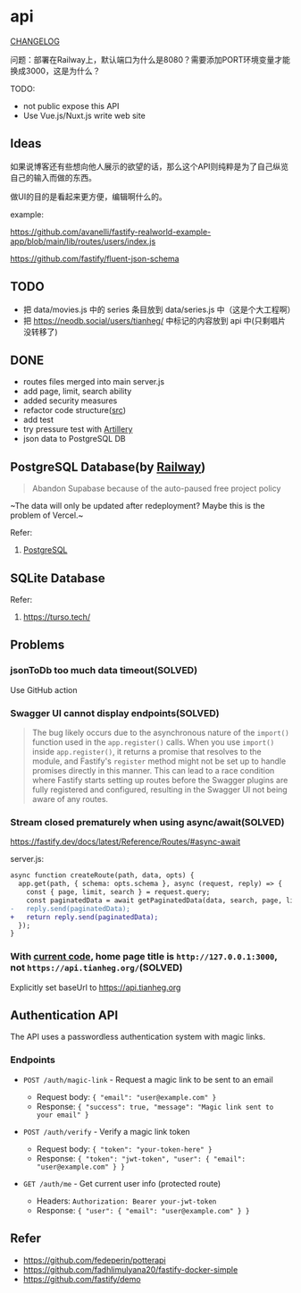 # api

[CHANGELOG](./CHANGELOG.md)

问题：部署在Railway上，默认端口为什么是8080？需要添加PORT环境变量才能换成3000，这是为什么？

TODO:

- not public expose this API
- Use Vue.js/Nuxt.js write web site

## Ideas

如果说博客还有些想向他人展示的欲望的话，那么这个API则纯粹是为了自己纵览自己的输入而做的东西。

做UI的目的是看起来更方便，编辑啊什么的。

example:

https://github.com/avanelli/fastify-realworld-example-app/blob/main/lib/routes/users/index.js

https://github.com/fastify/fluent-json-schema

## TODO

- 把 data/movies.js 中的 series 条目放到 data/series.js 中（这是个大工程啊）
- 把 https://neodb.social/users/tianheg/ 中标记的内容放到 api 中(只剩唱片没转移了)

## DONE

- routes files merged into main server.js
- add page, limit, search ability
- added security measures
- refactor code structure([src](https://github.com/tianheg/api/tree/2b12cb2e3c382428a2af11761c52b9baa478a8c2))
- add test
- try pressure test with [Artillery](https://www.artillery.io/docs)
- json data to PostgreSQL DB

## PostgreSQL Database(by [Railway](https://railway.app/))

> Abandon Supabase because of the auto-paused free project policy

~The data will only be updated after redeployment? Maybe this is the problem of Vercel.~

Refer:

1. [PostgreSQL](https://www.postgresql.org/)

## SQLite Database

Refer:

1. https://turso.tech/

## Problems

### jsonToDb too much data timeout(SOLVED)

Use GitHub action

### Swagger UI cannot display endpoints(SOLVED)

> The bug likely occurs due to the asynchronous nature of the `import()` function used in the `app.register()` calls. When you use `import()` inside `app.register()`, it returns a promise that resolves to the module, and Fastify's `register` method might not be set up to handle promises directly in this manner. This can lead to a race condition where Fastify starts setting up routes before the Swagger plugins are fully registered and configured, resulting in the Swagger UI not being aware of any routes.

### Stream closed prematurely when using async/await(SOLVED)

https://fastify.dev/docs/latest/Reference/Routes/#async-await

server.js:

```diff
async function createRoute(path, data, opts) {
  app.get(path, { schema: opts.schema }, async (request, reply) => {
    const { page, limit, search } = request.query;
    const paginatedData = await getPaginatedData(data, search, page, limit);
-   reply.send(paginatedData);
+   return reply.send(paginatedData);
  });
}
```

### With [current code](https://github.com/tianheg/api/tree/51d185ab530c624d54e812d304a910c1f2e55376), home page title is `http://127.0.0.1:3000`, not `https://api.tianheg.org/`(SOLVED)

Explicitly set baseUrl to https://api.tianheg.org

## Authentication API

The API uses a passwordless authentication system with magic links.

### Endpoints

- `POST /auth/magic-link` - Request a magic link to be sent to an email
  - Request body: `{ "email": "user@example.com" }`
  - Response: `{ "success": true, "message": "Magic link sent to your email" }`

- `POST /auth/verify` - Verify a magic link token
  - Request body: `{ "token": "your-token-here" }`
  - Response: `{ "token": "jwt-token", "user": { "email": "user@example.com" } }`

- `GET /auth/me` - Get current user info (protected route)
  - Headers: `Authorization: Bearer your-jwt-token`
  - Response: `{ "user": { "email": "user@example.com" } }`

## Refer

- https://github.com/fedeperin/potterapi
- https://github.com/fadhlimulyana20/fastify-docker-simple
- https://github.com/fastify/demo
